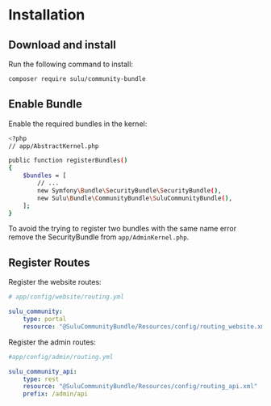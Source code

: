 # Installation

## Download and install 

Run the following command to install:

```bash
composer require sulu/community-bundle
```

## Enable Bundle

Enable the required bundles in the kernel:

```bash
<?php
// app/AbstractKernel.php

public function registerBundles()
{
    $bundles = [
        // ...
        new Symfony\Bundle\SecurityBundle\SecurityBundle(),
        new Sulu\Bundle\CommunityBundle\SuluCommunityBundle(),
    ];
}
```

To avoid the trying to register two bundles with the same name error remove
the SecurityBundle from `app/AdminKernel.php`.


## Register Routes

Register the website routes:

```yml
# app/config/website/routing.yml

sulu_community:
    type: portal
    resource: "@SuluCommunityBundle/Resources/config/routing_website.xml"
```

Register the admin routes:

```yml
#app/config/admin/routing.yml

sulu_community_api:
    type: rest
    resource: "@SuluCommunityBundle/Resources/config/routing_api.xml"
    prefix: /admin/api
```

